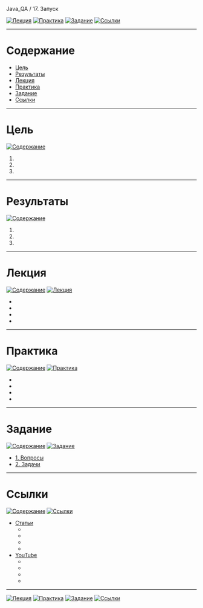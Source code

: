 Java_QA / 17. Запуск

[![Лекция](https://img.shields.io/badge/-Лекция-ee99ff)](1.%20Лекция.md)
[![Практика](https://img.shields.io/badge/-Практика-aaffaa)](2.%20Практика.md)
[![Задание](https://img.shields.io/badge/-Задание-99ffee)](3.%20Задание.md)
[![Ссылки](https://img.shields.io/badge/-Ссылки-ffee99)](4.%20Ссылки.md)

***

# Содержание

* [Цель](#цель)
* [Результаты](#результаты)
* [Лекция](#лекция)
* [Практика](#практика)
* [Задание](#задание)
* [Ссылки](#ссылки)

***

# Цель

[![Содержание](https://img.shields.io/badge/-Содержание-1177ff)](#содержание)

1.
2.
3.


***

# Результаты

[![Содержание](https://img.shields.io/badge/-Содержание-1177ff)](#содержание)

1.
2.
3.

***

# Лекция

[![Содержание](https://img.shields.io/badge/-Содержание-1177ff)](#содержание)
[![Лекция](https://img.shields.io/badge/-Лекция-ee99ff)](1.%20Лекция.md)

* []()
* []()
* []()
* []()

***

# Практика

[![Содержание](https://img.shields.io/badge/-Содержание-1177ff)](#содержание)
[![Практика](https://img.shields.io/badge/-Практика-aaffaa)](2.%20Практика.md)

* []()
* []()
* []()
* []()

***

# Задание

[![Содержание](https://img.shields.io/badge/-Содержание-1177ff)](#содержание)
[![Задание](https://img.shields.io/badge/-Задание-99ffee)](3.%20Задание.md)

* [1. Вопросы](3.%20Задание.md#1-вопросы)
* [2. Задачи](3.%20Задание.md#2-задачи)

***

# Ссылки

[![Содержание](https://img.shields.io/badge/-Содержание-1177ff)](#содержание)
[![Ссылки](https://img.shields.io/badge/-Ссылки-ffee99)](4.%20Ссылки.md)

* [Статьи](4.%20Ссылки.md#статьи)
    * []()
    * []()
    * []()
    * []()
* [YouTube](4.%20Ссылки.md#youtube)
    * []()
    * []()
    * []()
    * []()

***

[![Лекция](https://img.shields.io/badge/-Лекция-ee99ff)](1.%20Лекция.md)
[![Практика](https://img.shields.io/badge/-Практика-aaffaa)](2.%20Практика.md)
[![Задание](https://img.shields.io/badge/-Задание-99ffee)](3.%20Задание.md)
[![Ссылки](https://img.shields.io/badge/-Ссылки-ffee99)](4.%20Ссылки.md)